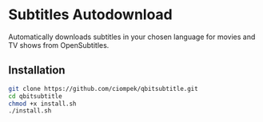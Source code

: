 # Subtitles Autodownload

Automatically downloads subtitles in your chosen language for movies and TV shows from OpenSubtitles.

## Installation

```bash
git clone https://github.com/ciompek/qbitsubtitle.git
cd qbitsubtitle
chmod +x install.sh
./install.sh
